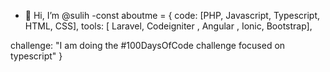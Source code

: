- 👋 Hi, I’m @sulih
-const aboutme = {
  code: [PHP, Javascript, Typescript, HTML, CSS],
  tools: [ Laravel, Codeigniter , Angular , Ionic,  Bootstrap],
  
  
 challenge: "I am doing the #100DaysOfCode challenge focused on typescript"
}
